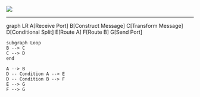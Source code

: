 [![](https://mermaid.ink/img/pako:eNptkMtuwyAQRX8FzTr5AS8q-ZFk00qV3R10MTWTBNWAxaNSFeXfS-xJFVVlgThcYA5zgdFrggpOAeezeO6VE2XUsqeRzBeJVx_S-7rZyNa7mEIek3ihGPFEnLTyLaCLRx_sn6S73dEmGe9wEsM8mftrO9n7nEjUzHvmhvkgB3L6sf46x_zBrt7PLCa22yfRsssC3Qrlhce79ZI1rFZA_Npxtvs3WwvsWXyBA1vfATZgKVg0ujTzcgsVpDNZUlCVpcbwqUC5azmHOfnh241QlV7SBvKsMVFnsPzLQnXEKdL1B9r3eS0?type=png)](https://mermaid.live/edit#pako:eNptkMtuwyAQRX8FzTr5AS8q-ZFk00qV3R10MTWTBNWAxaNSFeXfS-xJFVVlgThcYA5zgdFrggpOAeezeO6VE2XUsqeRzBeJVx_S-7rZyNa7mEIek3ihGPFEnLTyLaCLRx_sn6S73dEmGe9wEsM8mftrO9n7nEjUzHvmhvkgB3L6sf46x_zBrt7PLCa22yfRsssC3Qrlhce79ZI1rFZA_Npxtvs3WwvsWXyBA1vfATZgKVg0ujTzcgsVpDNZUlCVpcbwqUC5azmHOfnh241QlV7SBvKsMVFnsPzLQnXEKdL1B9r3eS0)

---

graph LR
    A[Receive Port]
    B[Construct Message]
    C[Transform Message]
    D[Conditional Split]
    E[Route A]
    F[Route B]
    G[Send Port]
    
    subgraph Loop
    B --> C
    C --> D
    end
    
    A --> B
    D -- Condition A --> E
    D -- Condition B --> F
    E --> G
    F --> G
